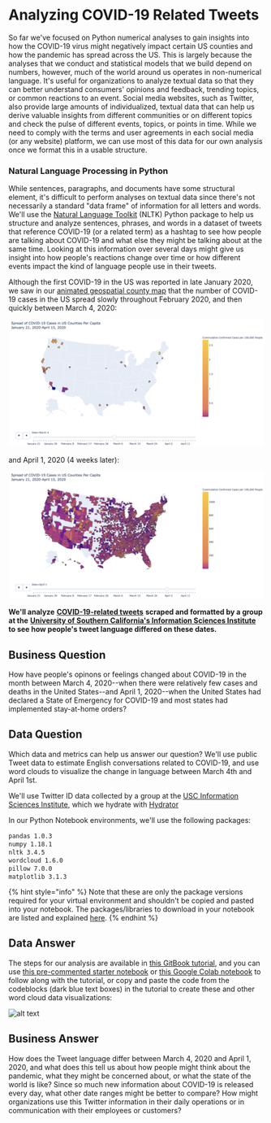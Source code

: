 # Analyzing COVID-19 Related Tweets

So far we've focused on Python numerical analyses to gain insights into how the COVID-19 virus might negatively impact certain US counties and how the pandemic has spread across the US. This is largely because the analyses that we conduct and statistical models that we build depend on numbers, however, much of the world around us operates in non-numerical language. It's useful for organizations to analyze textual data so that they can better understand consumers' opinions and feedback, trending topics, or common reactions to an event. Social media websites, such as Twitter, also provide large amounts of individualized, textual data that can help us derive valuable insights from different communities or on different topics and check the pulse of different events, topics, or points in time. While we need to comply with the terms and user agreements in each social media \(or any website\) platform, we can use most of this data for our own analysis once we format this in a usable structure.

### Natural Language Processing in Python

While sentences, paragraphs, and documents have some structural element, it's difficult to perform analyses on textual data since there's not necessarily a standard "data frame" of information for all letters and words. We'll use the [Natural Language Toolkit](https://www.nltk.org/) \(NLTK\) Python package to help us structure and analyze sentences, phrases, and words in a dataset of tweets that reference COVID-19 \(or a related term\) as a hashtag to see how people are talking about COVID-19 and what else they might be talking about at the same time. Looking at this information over several days might give us insight into how people's reactions change over time or how different events impact the kind of language people use in their tweets.

Although the first COVID-19 in the US was reported in late January 2020, we saw in our [animated geospatial county map](https://github.com/jhu-business-analytics/covid-19-map-visualizations) that the number of COVID-19 cases in the US spread slowly throughout February 2020, and then quickly between March 4, 2020:

![](.gitbook/assets/march04-covid-us-spread.png)

and April 1, 2020 \(4 weeks later\):

![](.gitbook/assets/april-1-covid-us-spread.png)

**We'll analyze** [**COVID-19-related tweets**](https://github.com/echen102/COVID-19-TweetIDs) **scraped and formatted by a group at the** [**University of Southern California's Information Sciences Institute**](https://arxiv.org/pdf/2003.07372.pdf) **to see how people's tweet language differed on these dates.**

## Business Question

How have people's opinons or feelings changed about COVID-19 in the month between March 4, 2020--when there were relatively few cases and deaths in the United States--and April 1, 2020--when the United States had declared a State of Emergency for COVID-19 and most states had implemented stay-at-home orders?

## Data Question

Which data and metrics can help us answer our question? We'll use public Tweet data to estimate English conversations related to COVID-19, and use word clouds to visualize the change in language between March 4th and April 1st.

We'll use Twitter ID data collected by a group at the [USC Information Sciences Institute](https://github.com/echen102/COVID-19-TweetIDs), which we hydrate with [Hydrator](https://github.com/DocNow/hydrator)

In our Python Notebook environments, we'll use the following packages:

```text
pandas 1.0.3
numpy 1.18.1
nltk 3.4.5
wordcloud 1.6.0
pillow 7.0.0
matplotlib 3.1.3
```

{% hint style="info" %}
Note that these are only the package versions required for your virtual environment and shouldn't be copied and pasted into your notebook. The packages/libraries to download in your notebook are listed and explained [here](https://melanieshimano.gitbook.io/twitter-text-analysis-with-python/installing-packages-for-natural-language-processing). 
{% endhint %}

## Data Answer

The steps for our analysis are available in [this GitBook tutorial](https://melanieshimano.gitbook.io/twitter-text-analysis-with-python/), and you can use [this pre-commented starter notebook](https://github.com/jhu-business-analytics/covid-19-tweet-analysis/blob/master/2020-04-23-tweet-analysis-covid19-gitbookSTARTER-melanieshimano.ipynb) or [this Google Colab notebook](https://drive.google.com/file/d/1wWyZlojXPV91FeYbrhLoEHv0SvkG6Oly/view?usp=sharing) to follow along with the tutorial, or copy and paste the code from the codeblocks \(dark blue text boxes\) in the tutorial to create these and other word cloud data visualizations:

![alt text](https://github.com/jhu-business-analytics/covid-19-tweet-analysis/blob/master/march4_april1_covid19_wordcloud.png)

## Business Answer

How does the Tweet language differ between March 4, 2020 and April 1, 2020, and what does this tell us about how people might think about the pandemic, what they might be concerned about, or what the state of the world is like? Since so much new information about COVID-19 is released every day, what other date ranges might be better to compare? How might organizations use this Twitter information in their daily operations or in communication with their employees or customers?

